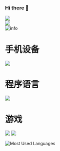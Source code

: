 ### Hi there 👋

<!--
**MF625/MF625** is a ✨ _special_ ✨ repository because its `README.md` (this file) appears on your GitHub profile.

Here are some ideas to get you started:

- 🔭 I’m currently working on ...
- 🌱 I’m currently learning ...
- 👯 I’m looking to collaborate on ...
- 🤔 I’m looking for help with ...
- 💬 Ask me about ...
- 📫 How to reach me: ...
- 😄 Pronouns: ...
- ⚡ Fun fact: ...
-->
![](https://visitor-badge.glitch.me/badge?page_id=MF625.readme)
<br>
![](http://MF625.cn:4000/get/@MF625.readme)
<br>
![info](https://github-readme-stats.vercel.app/api?username=MF625&show_icons=true&count_private=true&hide=prs&theme=default_repocard)

# 手机设备
[![](https://img.shields.io/badge/Honor-V30-f5010c?style=flat-square&logo=huawei&logoColor=ffffff)](https://www.apple.com/)
 
# 程序语言
[![](https://img.shields.io/badge/-Java-007396?style=flat-square&logo=java&logoColor=ffffff)](https://reactjs.org/)
 
# 游戏
![](https://img.shields.io/badge/-Nintendo%20Switch-e60012?style=flat-square&logo=nintendo%20switch&logoColor=ffffff)
[![](https://img.shields.io/badge/Steam-171a21?style=flat-square&logo=steam&logoColor=ffffff)](https://steamcommunity.com/id/antzuhl)

![Most Used Languages](https://github-readme-stats.vercel.app/api/top-langs/?username=MF625&theme=dark&layout=compact)
